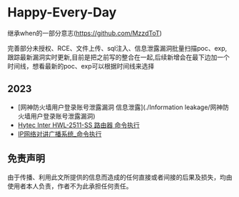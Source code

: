 # Happy-Every-Day

继承when的一部分意志(https://github.com/MzzdToT)

完善部分未授权、RCE、文件上传、sql注入、信息泄露漏洞批量扫描poc、exp,跟踪最新漏洞实时更新,目前是把之前写的整合在一起,后续新增会在最下边加一个时间线，想看最新的poc、exp可以根据时间线来选择


## 2023
- [网神防火墙用户登录账号泄露漏洞 信息泄露](./Information leakage/网神防火墙用户登录账号泄露漏洞)
- [Hytec Inter HWL-2511-SS 路由器 命令执行](./RCE/HWL-2511-SS路由器popen.cgi命令执行漏洞)
- [IP网络对讲广播系统_命令执行](./RCE/IP网络对讲广播系统命令执行)













## 免责声明

由于传播、利用此文所提供的信息而造成的任何直接或者间接的后果及损失，均由使用者本人负责，作者不为此承担任何责任。
